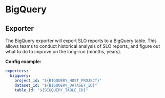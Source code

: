 # BigQuery

## Exporter

The BigQuery exporter will export SLO reports to a BigQuery table. This allows
teams to conduct historical analysis of SLO reports, and figure out what to do
to improve on the long-run (months, years).

**Config example:**

```yaml
exporters:
  bigquery:
    project_id: "${BIGQUERY_HOST_PROJECT}"
    dataset_id: "${BIGQUERY_DATASET_ID}"
    table_id: "${BIGQUERY_TABLE_ID}"
```
